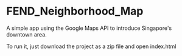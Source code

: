 # FEND_Neighborhood_Map
A simple app using the Google Maps API to introduce Singapore's downtown area.

To run it, just download the project as a zip file and open index.html
